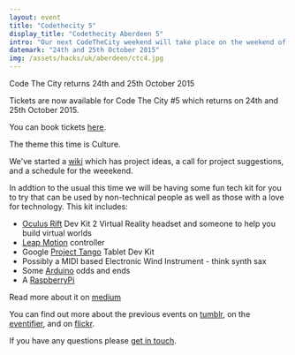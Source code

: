 ```yaml
---
layout: event
title: "Codethecity 5"
display_title: "Codethecity Aberdeen 5"
intro: "Our next CodeTheCity weekend will take place on the weekend of 24th and 25th October 2015."
datemark: "24th and 25th October 2015"
img: /assets/hacks/uk/aberdeen/ctc4.jpg
---
```


Code The City returns 24th and 25th October 2015
 
Tickets are now available for Code The City #5 which returns on 24th and 25th October 2015.
 
You can book tickets [here](https://www.eventbrite.co.uk/e/codethecity-5-culture-tickets-18742322792?aff=es2).

The theme this time is Culture.

We've started a [wiki](https://github.com/CodeTheCity/codethecity-5-culture/wiki) which has project ideas, a call for project suggestions, and a schedule for the weeekend.

In addtion to the usual this time we will be having some fun tech kit for you to try that can be used by non-technical people as well as those with a love for technology. This kit includes:

* [Oculus Rift](https://www.oculus.com) Dev Kit 2 Virtual Reality headset and someone to help you build virtual worlds
* [Leap Motion](https://www.leapmotion.com) controller
* Google [Project Tango](https://www.google.com/atap/project-tango/) Tablet Dev Kit
* Possibly a MIDI based Electronic Wind Instrument - think synth sax
* Some [Arduino](https://www.arduino.cc) odds and ends
* A [RaspberryPi](http://www.raspberrypi.org)

Read more about it on [medium](https://medium.com/@SymboticaAndrew/tech-to-play-with-421f448ac64a)

You can find out more about the previous events on [tumblr](http://codethecity.tumblr.com/), on the [eventifier](http://eventifier.com/event/ctc2/), and on [flickr](https://secure.flickr.com/search/?tags=ctc2).
  
If you have any questions please [get in touch](mailto:steve@codethecity.org). 
